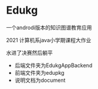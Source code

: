 # Edukg

一个androdi版本的知识图谱教育应用

2021 计算机系java小学期课程大作业

水进了决赛然后躺平

- 后端文件夹为EdukgAppBackend
- 前端文件夹为edupkg
- 说明文档为document

